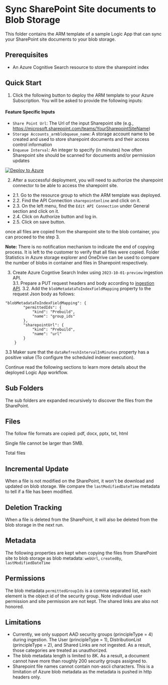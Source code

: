 # Sync SharePoint Site documents to Blob Storage

This folder contains the ARM template of a sample Logic App that can sync your SharePoint site documents to your blob storage.

## Prerequisites

- An Azure Cognitive Search resource to store the sharepoint index

## Quick Start

1. Click the following button to deploy the ARM template to your Azure Subscription. You will be asked to provide the following inputs:

#### Feature Specific Inputs

- `Share Point Url`: The Url of the input Sharepoint site (e.g., https://microsoft.sharepoint.com/teams/YourSharepointSiteName)
- `Storage Accounts_armblobqueue_name`: A storage account name to be created and used to store sharepoint documents and their access control information
- `Enqueue Interval`: An integer to specify (in minutes) how often Sharepoint site should be scanned for documents and/or permission updates

[![Deploy to Azure](https://aka.ms/deploytoazurebutton)](https://ms.portal.azure.com/#view/Microsoft_Azure_CreateUIDef/CustomDeploymentBlade/uri/https%3A%2F%2Fraw.githubusercontent.com%2Fmicrosoft%2Fsample-app-aoai-chatGPT%2Ffshakerin%2Fsp%2Fpland%2Fsharepoint2blob%2Fsharepoint2blobarm.json)


2. After a successful deployment, you will need to authorize the sharepoint connector to be able to access the sharepoint site.

- 2.1. Go to the resource group to which the ARM template was deployed.
- 2.2. Find the API Connection `sharepointonline` and click on it.
- 2.3. On the left menu, find the `Edit API Connection` under General section and click on it.
- 2.4. Click on Authorize button and log in.
- 2.5. Click on save button.

once all files are copied from the sharepoint site to the blob container, you can proceed to the step 3.


**Note:** There is no notification mechanism to indicate the end of copying process. It is left to the customer to verify that all files were copied. 
Folder Statistics in Azure storage explorer and OneDrive can be used to compare the number of blobs in container and files in Sharepoint respectively.


3. Create Azure Cogntive Search Index using `2023-10-01-preview` ingestion API.    
3.1. Prepare a PUT request headers and body according to [ingestion API](https://learn.microsoft.com/en-us/rest/api/azureopenai/ingestion-jobs/create?view=rest-azureopenai-2023-10-01-preview&tabs=HTTP).
3.2. Add the `blobMetadataToIndexFieldMapping` property to the request Json body as follows:
```
"blobMetadataToIndexFieldMapping": {
        "permittedIds": {
            "kind": "Prebuild",
            "name": "group_ids"
        },
        "sharepointUrl": {
            "kind": "Prebuild",
            "name": "url"
        }
    }
```
3.3 Maker sure that the `dataRefreshIntervalInMinutes` property has a positive value (To configure the scheduled indexer execution).



Continue read the following sections to learn more details about the deployed Logic App workflow.

## Sub Folders

The sub folders are expanded recursively to discover the files from the SharePoint.

## Files

The follow file formats are copied: pdf, docx, pptx, txt, html

Single file cannot be larger than 5MB.

Total files

## Incremental Update

When a file is not modified on the SharePoint, it won't be download and updated on blob storage. We compare the `lastModifiedDateTime` metadata to tell if a file has been modified.

## Deletion Tracking

When a file is deleted from the SharePoint, it will also be deleted from the blob storage in the next run.

## Metadata

The following properties are kept when copying the files from SharePoint site to blob storage as blob metadata: `webUrl`, `createdBy`, `lastModifiedDateTime`

## Permissions

The blob metadata `permittedGroupIds` is a comma separated list, each element is the object id of the security group. Note individual user permission and site permission are not kept. The shared links are also not honored.

## Limitations
- Currently, we only support AAD security groups (principleType = 4) during ingestion. The User (principleType = 1), DistributionList (principleType = 2), and Shared Links are not ingested. As a result, those categories are treated as unauthorized.  
- The blob metadata length is limited to 8K. As a result, a document cannot have more than roughly 200 security groups assigned to.
- Sharepoint file names cannot contain non-ascii characters. This is a limitation of Azure blob metadata as the metadata is pushed in http headers only.

